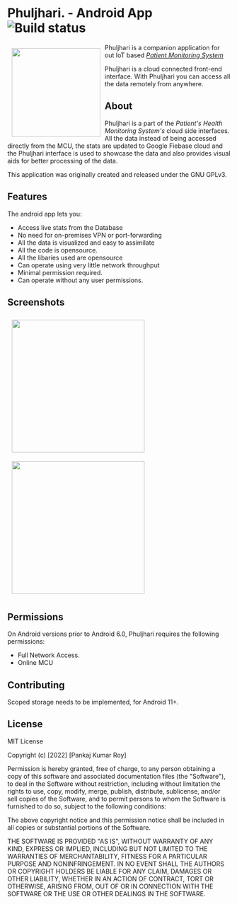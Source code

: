 # Phuljhari. - Android App ![Build status](https://github.com/wallabag/android-app/workflows/CI/badge.svg?branch=master)

<img src="https://github.com/1719pankaj/Phuljhari/blob/main/Assets/ic_launcher.png" align="left"
width="200" hspace="10" vspace="10">

Phuljhari is a companion application for out IoT based [*Patient Monitoring System*](https://github.com/1719pankaj/CHMKchallo)

Phuljhari is a cloud connected front-end interface.
With Phuljhari you can access all the data remotely from anywhere.

## About

Phuljhari is a part of the *Patient's Health Monitoring System's* cloud side interfaces. All the data instead of being accessed directly from the MCU,
the stats are updated to Google Fiebase cloud and the Phuljhari interface is used to showcase the data and also provides visual aids for better processing of the data.

This application was originally created and released under the GNU GPLv3.

## Features

The android app lets you:
- Access live stats from the Database
- No need for on-premises VPN or port-forwarding 
- All the data is visualized and easy to assimilate
- All the code is opensource.
- All the libaries used are opensource
- Can operate using very little network throughput
- Minimal permission required.
- Can operate without any user permissions.

## Screenshots

[<img src="https://github.com/1719pankaj/Phuljhari/blob/main/Assets/Splash.png" align="left"
width="300"
    hspace="10" vspace="10">](https://github.com/1719pankaj/Phuljhari/blob/main/Assets/Splash.png)
    
<!-- [<img src="https://github.com/1719pankaj/Phuljhari/blob/main/Assets/Main.png" align="center"
width="300"
    hspace="10" vspace="10">](https://github.com/1719pankaj/Phuljhari/blob/main/Assets/Main.png) -->

<!-- [<img src="https://github.com/1719pankaj/Phuljhari/blob/main/Assets/About.png" align="center"
width="300"
    hspace="10" vspace="10">](https://github.com/1719pankaj/Phuljhari/blob/main/Assets/About.png) -->
    
[<img src="https://github.com/1719pankaj/Phuljhari/blob/main/Assets/PhuljhariGif.gif" align="center"
width="300"
    hspace="10" vspace="10">](https://github.com/1719pankaj/Phuljhari/blob/main/Assets/PhuljhariGif.gif)

## Permissions

On Android versions prior to Android 6.0, Phuljhari requires the following permissions:
- Full Network Access.
- Online MCU

## Contributing

Scoped storage needs to be implemented, for Android 11+.

## License

MIT License

Copyright (c) [2022] [Pankaj Kumar Roy]

Permission is hereby granted, free of charge, to any person obtaining a copy
of this software and associated documentation files (the "Software"), to deal
in the Software without restriction, including without limitation the rights
to use, copy, modify, merge, publish, distribute, sublicense, and/or sell
copies of the Software, and to permit persons to whom the Software is
furnished to do so, subject to the following conditions:

The above copyright notice and this permission notice shall be included in all
copies or substantial portions of the Software.

THE SOFTWARE IS PROVIDED "AS IS", WITHOUT WARRANTY OF ANY KIND, EXPRESS OR
IMPLIED, INCLUDING BUT NOT LIMITED TO THE WARRANTIES OF MERCHANTABILITY,
FITNESS FOR A PARTICULAR PURPOSE AND NONINFRINGEMENT. IN NO EVENT SHALL THE
AUTHORS OR COPYRIGHT HOLDERS BE LIABLE FOR ANY CLAIM, DAMAGES OR OTHER
LIABILITY, WHETHER IN AN ACTION OF CONTRACT, TORT OR OTHERWISE, ARISING FROM,
OUT OF OR IN CONNECTION WITH THE SOFTWARE OR THE USE OR OTHER DEALINGS IN THE
SOFTWARE.


